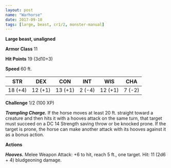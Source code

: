 ```yaml
---
layout: post
name: "Warhorse"
date: 2017-09-10
tags: [large, beast, cr1/2, monster-manual]
---
```


**Large beast, unaligned**

**Armor Class** 11

**Hit Points** 19 (3d10+3)

**Speed** 60 ft.

|   STR   |   DEX   |   CON   |   INT   |   WIS   |   CHA   |
|:-----:|:-----:|:-----:|:-----:|:-----:|:-----:|
| 18 (+4) | 12 (+1) | 13 (+1) | 2 (-4) | 12 (+1) | 7 (-2) |

**Challenge** 1/2 (100 XP)

***Trampling Charge.*** If the horse moves at least 20 ft. straight toward a creature and then hits it with a hooves attack on the same turn, that target must succeed on a DC 14 Strength saving throw or be knocked prone. If the target is prone, the horse can make another attack with its hooves against it as a bonus action.

**Actions**

***Hooves.*** Melee Weapon Attack: +6 to hit, reach 5 ft., one target. Hit: 11 (2d6 + 4) bludgeoning damage.

